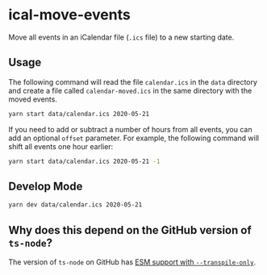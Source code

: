 # ical-move-events

Move all events in an iCalendar file (`.ics` file) to a new starting date.

## Usage

The following command will read the file `calendar.ics` in the `data` directory and create a file called `calendar-moved.ics` in the same directory with the moved events.

```sh
yarn start data/calendar.ics 2020-05-21
```

If you need to add or subtract a number of hours from all events, you can add an optional `offset` parameter. For example, the following command will shift all events one hour earlier:

```sh
yarn start data/calendar.ics 2020-05-21 -1
```

## Develop Mode

```sh
yarn dev data/calendar.ics 2020-05-21
```

## Why does this depend on the GitHub version of `ts-node`?

The version of `ts-node` on GitHub has [ESM support with `--transpile-only`](https://github.com/TypeStrong/ts-node/pull/1102).
